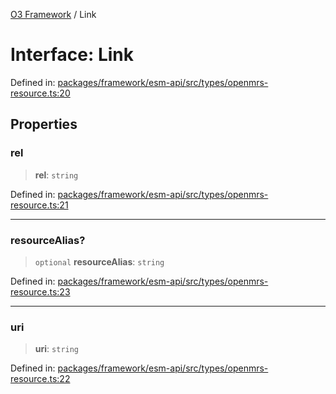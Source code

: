 [O3 Framework](../API.md) / Link

# Interface: Link

Defined in: [packages/framework/esm-api/src/types/openmrs-resource.ts:20](https://github.com/UjjawalPrabhat/openmrs-esm-core/blob/main/packages/framework/esm-api/src/types/openmrs-resource.ts#L20)

## Properties

### rel

> **rel**: `string`

Defined in: [packages/framework/esm-api/src/types/openmrs-resource.ts:21](https://github.com/UjjawalPrabhat/openmrs-esm-core/blob/main/packages/framework/esm-api/src/types/openmrs-resource.ts#L21)

***

### resourceAlias?

> `optional` **resourceAlias**: `string`

Defined in: [packages/framework/esm-api/src/types/openmrs-resource.ts:23](https://github.com/UjjawalPrabhat/openmrs-esm-core/blob/main/packages/framework/esm-api/src/types/openmrs-resource.ts#L23)

***

### uri

> **uri**: `string`

Defined in: [packages/framework/esm-api/src/types/openmrs-resource.ts:22](https://github.com/UjjawalPrabhat/openmrs-esm-core/blob/main/packages/framework/esm-api/src/types/openmrs-resource.ts#L22)
